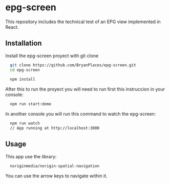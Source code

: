 # epg-screen

This repository includes the technical test of an EPG view implemented in React.

## Installation

Install the epg-screen proyect with git clone

```bash
  git clone https://github.com/BryanPlaces/epg-screen.git
  cd epg-screen
  
  npm install
```

After this to run the proyect you will need to run first this instruccion in your console:
```bash
  npm run start:demo
```
In another console you will run this command to watch the epg-screen:
```bash
  npm run watch
  // App running at http://localhost:3000
```

## Usage
This app use the library:
```bash
  noriginmedia/norigin-spatial-navigation
```
You can use the arrow keys to navigate within it.

